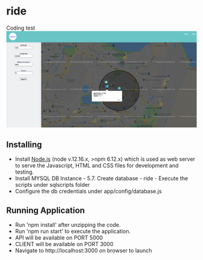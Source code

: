 # ride 

Coding test
![screenshot.png](screenshot.png)


## Installing

- Install [Node.js](https://nodejs.org/en/) (node v.12.16.x, >npm 6.12.x) which is used as web server to serve the Javascript, HTML and CSS files for development and testing.
- Install MYSQL DB Instance - 5.7. Create database - ride - Execute the scripts under sqlscripts folder
- Configure the db credentials under app/config/database.js

## Running Application

- Run 'npm install' after unzipping the code.
- Run 'npm run start' to execute the application.
- API will be available on PORT 5000
- CLIENT will be available on PORT 3000
- Navigate to http://localhost:3000 on browser to launch
